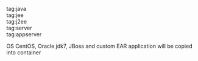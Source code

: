 tag:java  
tag:jee  
tag:j2ee  
tag:server  
tag:appserver  

OS CentOS, Oracle jdk7, JBoss and custom EAR application will be copied into container
